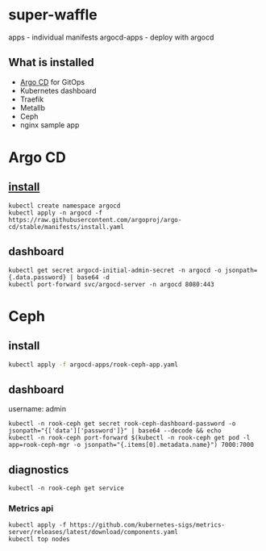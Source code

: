 # super-waffle


apps - individual manifests
argocd-apps - deploy with argocd

## What is installed

- [Argo CD](https://argo-cd.readthedocs.io/en/stable/) for GitOps
- Kubernetes dashboard
- Traefik
- Metallb
- Ceph
- nginx sample app 




# Argo CD

## [install](https://argo-cd.readthedocs.io/en/stable/)

```
kubectl create namespace argocd
kubectl apply -n argocd -f https://raw.githubusercontent.com/argoproj/argo-cd/stable/manifests/install.yaml
```

## dashboard

```
kubectl get secret argocd-initial-admin-secret -n argocd -o jsonpath={.data.password} | base64 -d
kubectl port-forward svc/argocd-server -n argocd 8080:443 
```


# Ceph 

## install

```bash
kubectl apply -f argocd-apps/rook-ceph-app.yaml
```

## dashboard

username: admin

```
kubectl -n rook-ceph get secret rook-ceph-dashboard-password -o jsonpath="{['data']['password']}" | base64 --decode && echo
kubectl -n rook-ceph port-forward $(kubectl -n rook-ceph get pod -l app=rook-ceph-mgr -o jsonpath="{.items[0].metadata.name}") 7000:7000
```

## diagnostics

```
kubectl -n rook-ceph get service
```


### Metrics api

```
kubectl apply -f https://github.com/kubernetes-sigs/metrics-server/releases/latest/download/components.yaml
kubectl top nodes
```